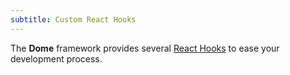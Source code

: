 ```yaml
---
subtitle: Custom React Hooks
---
```


The **Dome** framework provides several [React Hooks](https://reactjs.org/docs/hooks-intro.html)
to ease your development process.
